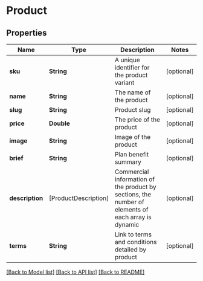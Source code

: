 # Product

## Properties
Name | Type | Description | Notes
------------ | ------------- | ------------- | -------------
**sku** | **String** | A unique identifier for the product variant | [optional] 
**name** | **String** | The name of the product | [optional] 
**slug** | **String** | Product slug | [optional] 
**price** | **Double** | The price of the product | [optional] 
**image** | **String** | Image of the product | [optional] 
**brief** | **String** | Plan benefit summary | [optional] 
**description** | [ProductDescription] | Commercial information of the product by sections, the number of elements of each array is dynamic | [optional] 
**terms** | **String** | Link to terms and conditions detailed by product | [optional] 

[[Back to Model list]](../README.md#documentation-for-models) [[Back to API list]](../README.md#documentation-for-api-endpoints) [[Back to README]](../README.md)


